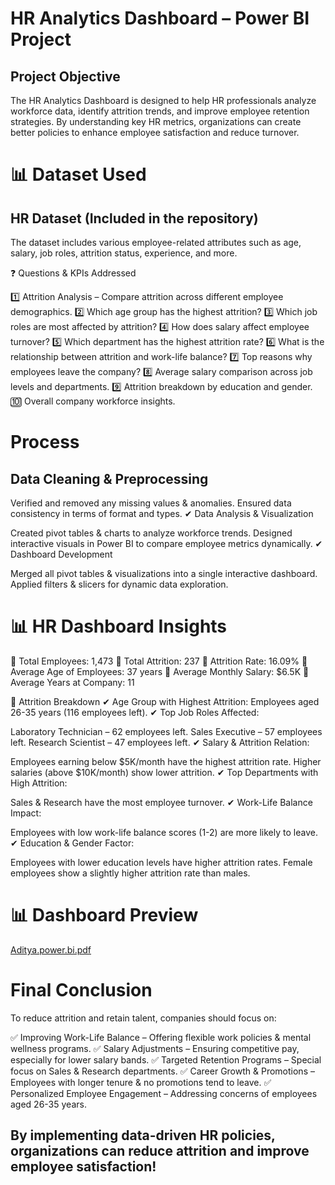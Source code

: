 # HR Analytics Dashboard – Power BI Project

## Project Objective

The HR Analytics Dashboard is designed to help HR professionals analyze workforce data, identify attrition trends, and improve employee retention strategies. By understanding key HR metrics, organizations can create better policies to enhance employee satisfaction and reduce turnover.

# 📊 Dataset Used

## HR Dataset (Included in the repository)

The dataset includes various employee-related attributes such as age, salary, job roles, attrition status, experience, and more.

❓ Questions & KPIs Addressed

1️⃣ Attrition Analysis – Compare attrition across different employee demographics.
2️⃣ Which age group has the highest attrition?
3️⃣ Which job roles are most affected by attrition?
4️⃣ How does salary affect employee turnover?
5️⃣ Which department has the highest attrition rate?
6️⃣ What is the relationship between attrition and work-life balance?
7️⃣ Top reasons why employees leave the company?
8️⃣ Average salary comparison across job levels and departments.
9️⃣ Attrition breakdown by education and gender.
🔟 Overall company workforce insights.

# Process
## Data Cleaning & Preprocessing

Verified and removed any missing values & anomalies.
Ensured data consistency in terms of format and types.
✔ Data Analysis & Visualization

Created pivot tables & charts to analyze workforce trends.
Designed interactive visuals in Power BI to compare employee metrics dynamically.
✔ Dashboard Development

Merged all pivot tables & visualizations into a single interactive dashboard.
Applied filters & slicers for dynamic data exploration.

# 📊 HR Dashboard Insights

📌 Total Employees: 1,473
📌 Total Attrition: 237
📌 Attrition Rate: 16.09%
📌 Average Age of Employees: 37 years
📌 Average Monthly Salary: $6.5K
📌 Average Years at Company: 11

🔹 Attrition Breakdown
✔ Age Group with Highest Attrition: Employees aged 26-35 years (116 employees left).
✔ Top Job Roles Affected:

Laboratory Technician – 62 employees left.
Sales Executive – 57 employees left.
Research Scientist – 47 employees left.
✔ Salary & Attrition Relation:

Employees earning below $5K/month have the highest attrition rate.
Higher salaries (above $10K/month) show lower attrition.
✔ Top Departments with High Attrition:

Sales & Research have the most employee turnover.
✔ Work-Life Balance Impact:

Employees with low work-life balance scores (1-2) are more likely to leave.
✔ Education & Gender Factor:

Employees with lower education levels have higher attrition rates.
Female employees show a slightly higher attrition rate than males.

# 📊 Dashboard Preview

[Aditya.power.bi.pdf](https://github.com/user-attachments/files/19495619/Aditya.power.bi.pdf)

# Final Conclusion

To reduce attrition and retain talent, companies should focus on:

✅ Improving Work-Life Balance – Offering flexible work policies & mental wellness programs.
✅ Salary Adjustments – Ensuring competitive pay, especially for lower salary bands.
✅ Targeted Retention Programs – Special focus on Sales & Research departments.
✅ Career Growth & Promotions – Employees with longer tenure & no promotions tend to leave.
✅ Personalized Employee Engagement – Addressing concerns of employees aged 26-35 years.

## By implementing data-driven HR policies, organizations can reduce attrition and improve employee satisfaction! 

